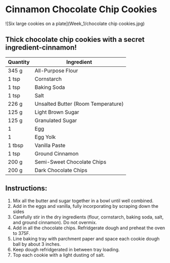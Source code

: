 # Cinnamon Chocolate Chip Cookies

![Six large cookies on a plate](Week_1/chocolate chip cookies.jpg)

## Thick chocolate chip cookies with a secret ingredient-cinnamon!

| Quantity | Ingredient |
| ----------- | ----------- |
| 345 g | All-Purpose Flour |
| 1 tsp | Cornstarch |
| 1 tsp | Baking Soda |
| 1 tsp | Salt |
| 226 g | Unsalted Butter (Room Temperature) |
| 125 g | Light Brown Sugar |
| 125 g | Granulated Sugar |
| 1 | Egg |
| 1 | Egg Yolk |
| 1 tbsp | Vanilla Paste |
| 1 tsp | Ground Cinnamon |
| 200 g | Semi-Sweet Chocolate Chips |
| 200 g | Dark Chocolate Chips |

## Instructions:

1. Mix all the butter and sugar together in a bowl until well combined.
2. Add in the eggs and vanilla, fully incorporating by scraping down the sides
3. Carefully stir in the dry ingredients (flour, cornstarch, baking soda, salt, and ground cinnamon). Do not overmix.
4. Add in all the chocolate chips. Refridgerate dough and preheat the oven to 375F.
5. Line baking tray with parchment paper and space each cookie dough ball by about 3 inches.
6. Keep dough refridgerated in between tray loading.
7. Top each cookie with a light dusting of salt.
